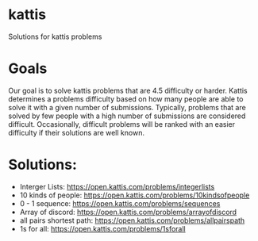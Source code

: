 # kattis
Solutions for kattis problems

# Goals
Our goal is to solve kattis problems that are 4.5 difficulty or harder. 
Kattis determines a problems difficulty based on how many people are 
able to solve it with a given number of submissions. Typically, problems 
that are solved by few people with a high number of submissions are 
considered difficult. Occasionally, difficult problems will be ranked 
with an easier difficulty if their solutions are well known. 

# Solutions:
  - Interger Lists:           https://open.kattis.com/problems/integerlists 
  - 10 kinds of people:       https://open.kattis.com/problems/10kindsofpeople
  - 0 - 1 sequence:           https://open.kattis.com/problems/sequences
  - Array of discord:         https://open.kattis.com/problems/arrayofdiscord
  - all pairs shortest path:  https://open.kattis.com/problems/allpairspath
  - 1s for all:               https://open.kattis.com/problems/1sforall
